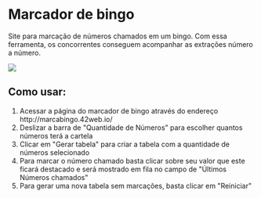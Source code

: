 <h1>Marcador de bingo</h1> 
<p>Site para marcação de números chamados em um bingo. Com essa ferramenta, os concorrentes conseguem acompanhar as extrações número a número.</p>
<img src="https://user-images.githubusercontent.com/66890562/178087938-8ec9f4b5-ce84-4cee-a9c2-747d44a57d11.png">

<h2>Como usar:</h2> 
<ol>
  <li>Acessar a página do marcador de bingo através do endereço http://marcabingo.42web.io/</li>
  <li>Deslizar a barra de "Quantidade de Números" para escolher quantos números terá a cartela</li>
  <li>Clicar em "Gerar tabela" para criar a tabela com a quantidade de números selecionado</li>
  <li>Para marcar o número chamado basta clicar sobre seu valor que este ficará destacado e será mostrado em fila no campo de "Últimos Números chamados"</li>
  <li>Para gerar uma nova tabela sem marcações, basta clicar em "Reiniciar"</li>
</ol>
